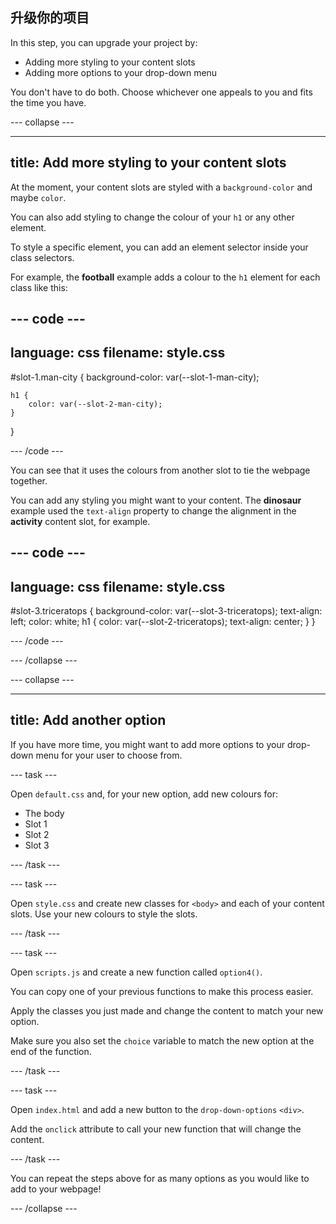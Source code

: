 ## 升级你的项目

In this step, you can upgrade your project by:

- Adding more styling to your content slots
- Adding more options to your drop-down menu

You don't have to do both. Choose whichever one appeals to you and fits the time you have.

\--- collapse ---

---

## title: Add more styling to your content slots

At the moment, your content slots are styled with a `background-color` and maybe `color`.

You can also add styling to change the colour of your `h1` or any other element.

To style a specific element, you can add an element selector inside your class selectors.

For example, the **football** example adds a colour to the `h1` element for each class like this:

## --- code ---

language: css
filename: style.css
---------------------------------------------------

\#slot-1.man-city {
background-color: var(--slot-1-man-city);

```
h1 {
    color: var(--slot-2-man-city);
}
```

}

\--- /code ---

You can see that it uses the colours from another slot to tie the webpage together.

You can add any styling you might want to your content. The **dinosaur** example used the `text-align` property to change the alignment in the **activity** content slot, for example.

## --- code ---

language: css
filename: style.css
---------------------------------------------------

\#slot-3.triceratops {
background-color: var(--slot-3-triceratops);
text-align: left;
color: white;
h1 {
color: var(--slot-2-triceratops);
text-align: center;
}
}

\--- /code ---

\--- /collapse ---

\--- collapse ---

---

## title: Add another option

If you have more time, you might want to add more options to your drop-down menu for your user to choose from.

\--- task ---

Open `default.css` and, for your new option, add new colours for:

- The body
- Slot 1
- Slot 2
- Slot 3

\--- /task ---

\--- task ---

Open `style.css` and create new classes for `<body>` and each of your content slots. Use your new colours to style the slots.

\--- /task ---

\--- task ---

Open `scripts.js` and create a new function called `option4()`.

You can copy one of your previous functions to make this process easier.

Apply the classes you just made and change the content to match your new option.

Make sure you also set the `choice` variable to match the new option at the end of the function.

\--- /task ---

\--- task ---

Open `index.html` and add a new button to the `drop-down-options` `<div>`.

Add the `onclick` attribute to call your new function that will change the content.

\--- /task ---

You can repeat the steps above for as many options as you would like to add to your webpage!

\--- /collapse ---
